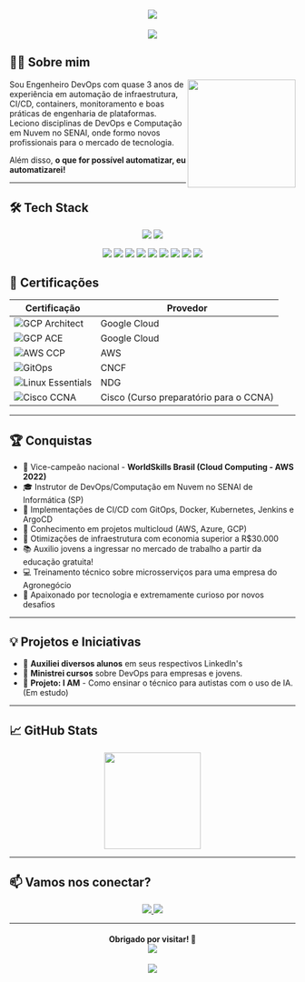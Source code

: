<h1 align="center">
  <img src="https://capsule-render.vercel.app/api?type=waving&color=0:0f172a,100:1e293b&height=180&section=header&text=José%20Silva%20🚀&fontSize=40&fontColor=ffffff" />
</h1>

<p align="center">
  <img src="https://readme-typing-svg.herokuapp.com?font=Fira+Code&weight=500&size=21&pause=1000&color=38BDF8&width=450&lines=DevOps+Engineer+%7C+Cloud+Instructor+" />
</p>


## 👨‍💻 Sobre mim

<img align="right" height="190" src="https://cdn.pixabay.com/animation/2024/05/16/21/45/21-45-34-3_512.gif" />

Sou Engenheiro DevOps com quase 3 anos de experiência em automação de infraestrutura, CI/CD, containers, monitoramento e boas práticas de engenharia de plataformas. Leciono disciplinas de DevOps e Computação em Nuvem no SENAI, onde formo novos profissionais para o mercado de tecnologia.

Além disso, **o que for possível automatizar, eu automatizarei!**

---

## 🛠️ Tech Stack



<p align="center">
  <img src="https://skillicons.dev/icons?i=jenkins,bitbucket,linux,bash,gcp,github,aws,mysql,docker,terraform,kubernetes,vscode,windows,prometheus,grafana" />
  <img src="https://skillicons.dev/icons?i=git,nginx,flask,python,azure,ansible,postman"/>
</p>
<p align="center">
        <img src="https://img.shields.io/badge/Jira-0052CC?style=for-the-badge&logo=Jira&logoColor=whit">
        <img src="https://img.shields.io/badge/Slack-4A154B?style=for-the-badge&logo=slack&logoColor=white">
        <img src="https://img.shields.io/badge/Argo%20CD-1e0b3e?style=for-the-badge&logo=argo&logoColor=#d16044">
        <img src="https://img.shields.io/badge/Vagrant-1868F2?style=for-the-badge&logo=Vagrant&logoColor=white">
        <img src="https://img.shields.io/badge/Google_Play-414141?style=for-the-badge&logo=google-play&logoColor=white">
        <img src="https://img.shields.io/badge/Snyk-4C4A73?style=for-the-badge&logo=snyk&logoColor=white">
        <img src="https://img.shields.io/badge/Oracle-F80000?style=for-the-badge&logo=oracle&logoColor=black">
        <img src="https://img.shields.io/badge/Azure_DevOps-0078D7?style=for-the-badge&logo=azure-devops&logoColor=white">
        <img src="https://img.shields.io/badge/Sonarqube-5190cf?style=for-the-badge&logo=sonarqube&logoColor=white">
</p>



## 🏅 Certificações

| Certificação | Provedor |
|--------------|----------|
| ![GCP Architect](https://img.shields.io/badge/-Professional%20Cloud%20Architect-4285F4?logo=googlecloud&logoColor=white&style=flat) | Google Cloud |
| ![GCP ACE](https://img.shields.io/badge/-Associate%20Cloud%20Engineer-34A853?logo=googlecloud&logoColor=white&style=flat) | Google Cloud |
| ![AWS CCP](https://img.shields.io/badge/-AWS%20Cloud%20Practitioner-FF9900?logo=amazonaws&logoColor=white&style=flat) | AWS |
| ![GitOps](https://img.shields.io/badge/-GitOps%20Certified-blue?logo=argo&style=flat) | CNCF |
| ![Linux Essentials](https://img.shields.io/badge/-Linux%20Essentials-2C2255?logo=linuxfoundation&logoColor=white&style=flat) | NDG |
| ![Cisco CCNA](https://img.shields.io/badge/-Cisco%20CCNA%20ITN-1D63ED?logo=cisco&logoColor=white&style=flat) | Cisco (Curso preparatório para o CCNA) |

---

## 🏆 Conquistas

- 🥈 Vice-campeão nacional - **WorldSkills Brasil (Cloud Computing - AWS 2022)**
- 🎓 Instrutor de DevOps/Computação em Nuvem no SENAI de Informática (SP)
- 🚀 Implementações de CI/CD com GitOps, Docker, Kubernetes, Jenkins e ArgoCD
- 🧠 Conhecimento em projetos multicloud (AWS, Azure, GCP)
- 💸 Otimizações de infraestrutura com economia superior a R$30.000
- 📚 Auxilio jovens a ingressar no mercado de trabalho a partir da educação gratuita!
- 💻 Treinamento técnico sobre microsserviços para uma empresa do Agronegócio
- 💾 Apaixonado por tecnologia e extremamente curioso por novos desafios

---

## 💡 Projetos e Iniciativas

- 📘 **Auxiliei diversos alunos** em seus respectivos LinkedIn's
- 📰 **Ministrei cursos** sobre DevOps para empresas e jovens.
- 📖 **Projeto: I AM** - Como ensinar o técnico para autistas com o uso de IA. (Em estudo)

---

## 📈 GitHub Stats

<p align="center">
  <img src="https://github-readme-streak-stats.herokuapp.com/?user=cl0uD-C1SC0&theme=tokyonight&hide_border=true" height="170"/>
</p>

---

## 📫 Vamos nos conectar?

<p align="center">
  <a href="https://www.linkedin.com/in/jgsiqueiraa/">
    <img src="https://img.shields.io/badge/-LinkedIn-0A66C2?logo=linkedin&logoColor=white&style=for-the-badge" />
  </a>
  <a href="https://github.com/cl0uD-C1SC0">
    <img src="https://img.shields.io/badge/-GitHub-181717?logo=github&logoColor=white&style=for-the-badge" />
  </a>
</p>

---

<h4 align="center">
   Obrigado por visitar! 🚀
   <div>
    <img src="https://komarev.com/ghpvc/?username=cl0uD-C1SC0">
   </div>
</h4>

<p align="center">
  <img src="https://capsule-render.vercel.app/api?type=waving&color=0:0f172a,100:1e293b&height=100&section=footer" />
</p>
